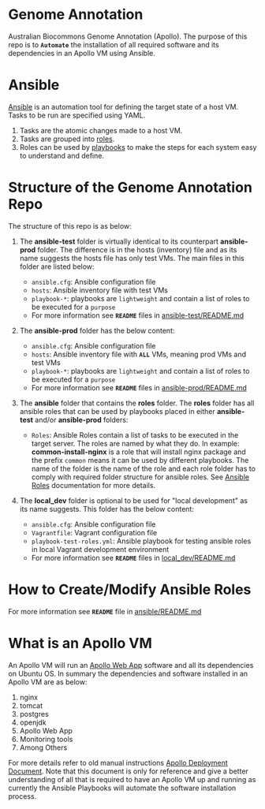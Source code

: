 # Genome Annotation
Australian Biocommons Genome Annotation (Apollo). The purpose of this repo is to **`Automate`** the installation of all required software and its dependencies in an Apollo VM using Ansible.  

# Ansible

[Ansible](https://www.ansible.com/) is an automation tool for defining the target state of a host VM. Tasks to be run are specified using YAML.
1. Tasks are the atomic changes made to a host VM. 
2. Tasks are grouped into [roles](https://docs.ansible.com/ansible/latest/user_guide/playbooks_reuse_roles.html).
3. Roles can be used by [playbooks](https://docs.ansible.com/ansible/latest/user_guide/playbooks.html) to make the steps for each system easy to understand and define.

# Structure of the Genome Annotation Repo
The structure of this repo is as below: 

1. The **ansible-test** folder is virtually identical to its counterpart **ansible-prod** folder. The difference is in the hosts (inventory) file and as its name suggests the hosts file has only test VMs. The main files in this folder are listed below:
   
   - `ansible.cfg`: Ansible configuration file
   - `hosts`: Ansible inventory file with test VMs
   - `playbook-*`: playbooks are `lightweight` and contain a list of roles to be executed for a `purpose`
   - For more information see **`README`** files in [ansible-test/README.md](ansible-test/README.md)

2. The **ansible-prod** folder has the below content:
   
   - `ansible.cfg`: Ansible configuration file
   - `hosts`: Ansible inventory file with **`ALL`** VMs, meaning prod VMs and test VMs
   - `playbook-*`: playbooks are `lightweight` and contain a list of roles to be executed for a `purpose`
   - For more information see **`README`** files in [ansible-prod/README.md](ansible-prod/README.md) 

3. The **ansible** folder that contains the **roles** folder. The **roles** folder has all ansible roles that can be used by playbooks placed in either **ansible-test** and/or **ansible-prod** folders: 

   - `Roles`: Ansible Roles contain a list of tasks to be executed in the target server. The roles are named by what they do. In example: **common-install-nginx** is a role that will install nginx package and the prefix `common` means it can be used by different playbooks.  The name of the folder is the name of the role and each role folder has to comply with required folder structure for ansible roles. See [Ansible Roles](https://docs.ansible.com/ansible/latest/user_guide/playbooks_reuse_roles.html) documentation for more details.

4. The **local_dev** folder is optional to be used for "local development" as its name suggests. This folder has the below content:
   - `ansible.cfg`: Ansible configuration file
   - `Vagrantfile`: Vagrant configuration file
   - `playbook-test-roles.yml`: Ansible playbook for testing ansible roles in local Vagrant development environment
   - For more information see **`README`** files in [local_dev/README.md](local_dev/README.md) 


# How to Create/Modify Ansible Roles
For more information see **`README`** file in [ansible/README.md](ansible/README.md)

# What is an Apollo VM
An Apollo VM will run an [Apollo Web App](https://genomearchitect.readthedocs.io/en/latest/Setup.html) software and all its dependencies on Ubuntu OS. In summary the dependencies and software installed in an Apollo VM are as below:
1. nginx
2. tomcat
3. postgres
4. openjdk
5. Apollo Web App
6. Monitoring tools
7. Among Others

For more details refer to old manual instructions [Apollo Deployment Document](https://qcif.sharepoint.com/:w:/r/sites/3.Services/_layouts/15/Doc.aspx?sourcedoc=%7B0616808E-B7D0-4AAF-BE19-77A293661CD1%7D&file=Deploying%20a%20Production%20Web%20Apollo%20Instance.docx&action=default&mobileredirect=true). Note that this document is only for reference and give a better understanding of all that is required to have an Apollo VM up and running as currently the Ansible Playbooks will automate the software installation process.
